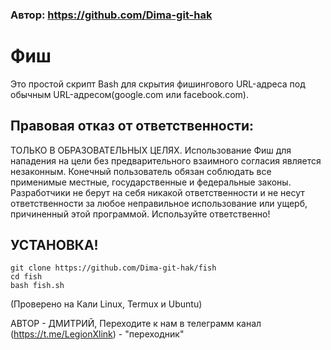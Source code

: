 ### Автор: https://github.com/Dima-git-hak

# Фиш
Это простой скрипт Bash для скрытия фишингового URL-адреса под обычным URL-адресом(google.com или facebook.com).


## Правовая отказ от ответственности:
ТОЛЬКО В ОБРАЗОВАТЕЛЬНЫХ ЦЕЛЯХ. Использование Фиш для нападения на цели без предварительного взаимного согласия является незаконным. Конечный пользователь обязан соблюдать все применимые местные, государственные и федеральные законы. Разработчики не берут на себя никакой ответственности и не несут ответственности за любое неправильное использование или ущерб, причиненный этой программой. Используйте ответственно!
## УСТАНОВКА!

```
git clone https://github.com/Dima-git-hak/fish
cd fish
bash fish.sh
```
(Проверено на Кали Linux, Termux и Ubuntu)

АВТОР - ДМИТРИЙ, Переходите к нам в телеграмм канал (https://t.me/LegionXlink) - "переходник" </a>